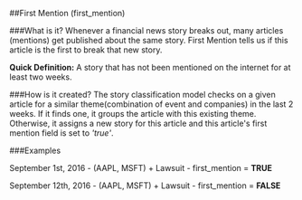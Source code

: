 ##First Mention (first_mention)

###What is it?
Whenever a financial news story breaks out, many articles (mentions) get published about the same story.
First Mention tells us if this article is the first to break that new story.

**Quick Definition:** A story that has not been mentioned on the internet for at least two weeks.

###How is it created?
The story classification model checks on a given article for a similar theme(combination of event and companies) in the last 2 weeks. 
If it finds one, it groups the article with this existing theme.
Otherwise, it assigns a new story for this article and this article's first mention field is set to *'true'*.

###Examples

September 1st, 2016 - (AAPL, MSFT) + Lawsuit - first_mention = **TRUE**

September 12th, 2016 - (AAPL, MSFT) + Lawsuit - first_mention = **FALSE**